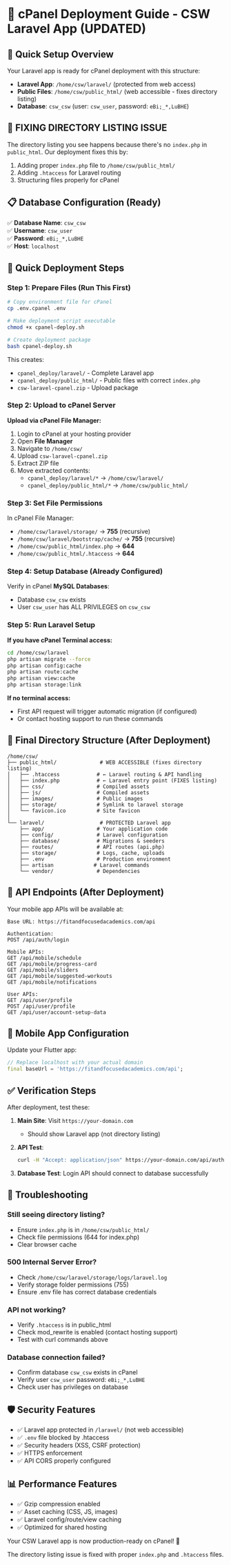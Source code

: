 # 🏢 cPanel Deployment Guide - CSW Laravel App (UPDATED)

## 🎯 Quick Setup Overview
Your Laravel app is ready for cPanel deployment with this structure:
- **Laravel App**: `/home/csw/laravel/` (protected from web access)
- **Public Files**: `/home/csw/public_html/` (web accessible - fixes directory listing)
- **Database**: `csw_csw` (user: `csw_user`, password: `eBi;_*,LuBHE`)

## 🚨 FIXING DIRECTORY LISTING ISSUE
The directory listing you see happens because there's no `index.php` in `public_html`. Our deployment fixes this by:
1. Adding proper `index.php` file to `/home/csw/public_html/`
2. Adding `.htaccess` for Laravel routing
3. Structuring files properly for cPanel

## 📋 Database Configuration (Ready)
✅ **Database Name**: `csw_csw`  
✅ **Username**: `csw_user`   
✅ **Password**: `eBi;_*,LuBHE`  
✅ **Host**: `localhost`

## 🚀 Quick Deployment Steps

### Step 1: Prepare Files (Run This First)
```bash
# Copy environment file for cPanel
cp .env.cpanel .env

# Make deployment script executable  
chmod +x cpanel-deploy.sh

# Create deployment package
bash cpanel-deploy.sh
```

This creates:
- `cpanel_deploy/laravel/` - Complete Laravel app
- `cpanel_deploy/public_html/` - Public files with correct `index.php`
- `csw-laravel-cpanel.zip` - Upload package

### Step 2: Upload to cPanel Server

**Upload via cPanel File Manager:**
1. Login to cPanel at your hosting provider
2. Open **File Manager**
3. Navigate to `/home/csw/`
4. Upload `csw-laravel-cpanel.zip`
5. Extract ZIP file
6. Move extracted contents:
   - `cpanel_deploy/laravel/*` → `/home/csw/laravel/`
   - `cpanel_deploy/public_html/*` → `/home/csw/public_html/`

### Step 3: Set File Permissions
In cPanel File Manager:
- `/home/csw/laravel/storage/` → **755** (recursive)
- `/home/csw/laravel/bootstrap/cache/` → **755** (recursive)  
- `/home/csw/public_html/index.php` → **644**
- `/home/csw/public_html/.htaccess` → **644**

### Step 4: Setup Database (Already Configured)
Verify in cPanel **MySQL Databases**:
- Database `csw_csw` exists
- User `csw_user` has ALL PRIVILEGES on `csw_csw`

### Step 5: Run Laravel Setup
**If you have cPanel Terminal access:**
```bash
cd /home/csw/laravel
php artisan migrate --force
php artisan config:cache
php artisan route:cache  
php artisan view:cache
php artisan storage:link
```

**If no terminal access:**
- First API request will trigger automatic migration (if configured)
- Or contact hosting support to run these commands

## 📁 Final Directory Structure (After Deployment)

```
/home/csw/
├── public_html/              # WEB ACCESSIBLE (fixes directory listing)
│   ├── .htaccess            # ← Laravel routing & API handling
│   ├── index.php            # ← Laravel entry point (FIXES listing)
│   ├── css/                 # Compiled assets
│   ├── js/                  # Compiled assets  
│   ├── images/              # Public images
│   ├── storage/             # Symlink to laravel storage
│   └── favicon.ico          # Site favicon
│
└── laravel/                  # PROTECTED Laravel app
    ├── app/                 # Your application code
    ├── config/              # Laravel configuration
    ├── database/            # Migrations & seeders
    ├── routes/              # API routes (api.php)
    ├── storage/             # Logs, cache, uploads
    ├── .env                 # Production environment
    ├── artisan             # Laravel commands
    └── vendor/              # Dependencies
```

## 🔧 API Endpoints (After Deployment)

Your mobile app APIs will be available at:
```
Base URL: https://fitandfocusedacademics.com/api

Authentication:
POST /api/auth/login

Mobile APIs:  
GET /api/mobile/schedule
GET /api/mobile/progress-card
GET /api/mobile/sliders
GET /api/mobile/suggested-workouts
GET /api/mobile/notifications

User APIs:
GET /api/user/profile  
POST /api/user/profile
GET /api/user/account-setup-data
```

## 📱 Mobile App Configuration

Update your Flutter app:
```dart
// Replace localhost with your actual domain
final baseUrl = 'https://fitandfocusedacademics.com/api';
```

## ✅ Verification Steps

After deployment, test these:

1. **Main Site**: Visit `https://your-domain.com` 
   - Should show Laravel app (not directory listing)

2. **API Test**: 
   ```bash
   curl -H "Accept: application/json" https://your-domain.com/api/auth/login
   ```

3. **Database Test**: Login API should connect to database successfully

## 🔧 Troubleshooting

### Still seeing directory listing?
- Ensure `index.php` is in `/home/csw/public_html/`
- Check file permissions (644 for index.php)
- Clear browser cache

### 500 Internal Server Error?
- Check `/home/csw/laravel/storage/logs/laravel.log`
- Verify storage folder permissions (755)
- Ensure .env file has correct database credentials

### API not working?
- Verify `.htaccess` is in public_html
- Check mod_rewrite is enabled (contact hosting support)
- Test with curl commands above

### Database connection failed?
- Confirm database `csw_csw` exists in cPanel
- Verify user `csw_user` password: `eBi;_*,LuBHE`
- Check user has privileges on database

## 🛡️ Security Features

- ✅ Laravel app protected in `/laravel/` (not web accessible)
- ✅ `.env` file blocked by .htaccess  
- ✅ Security headers (XSS, CSRF protection)
- ✅ HTTPS enforcement
- ✅ API CORS properly configured

## 📊 Performance Features

- ✅ Gzip compression enabled
- ✅ Asset caching (CSS, JS, images)  
- ✅ Laravel config/route/view caching
- ✅ Optimized for shared hosting

Your CSW Laravel app is now production-ready on cPanel! 🎉

The directory listing issue is fixed with proper `index.php` and `.htaccess` files.